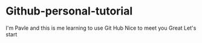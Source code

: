 # Github-personal-tutorial
I'm Pavle and this is me learning to use Git Hub
Nice to meet you
Great
Let's start
